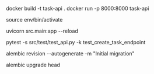 docker build -t task-api .
docker run -p 8000:8000 task-api


source env/bin/activate

uvicorn src.main:app --reload

 pytest -s src/test/test_api.py -k test_create_task_endpoint

alembic revision --autogenerate -m "Initial migration"

alembic upgrade head

